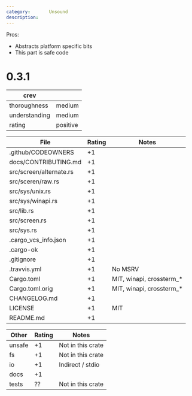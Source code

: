 ```yaml
---
category:       Unsound
description:    
---
```


Pros:
* Abstracts platform specific bits
* This part is safe code

0.3.1
=====
| crev          |   |
| ------------- |---|
| thoroughness  | medium
| understanding | medium
| rating        | positive

| File                                          | Rating | Notes |
| --------------------------------------------- | ------ | ----- |
| .github/CODEOWNERS                            | +1 | |
| docs/CONTRIBUTING.md                          | +1 | |
| src/screen/alternate.rs                       | +1 | |
| src/sceren/raw.rs                             | +1 | |
| src/sys/unix.rs                               | +1 | |
| src/sys/winapi.rs                             | +1 | |
| src/lib.rs                                    | +1 | |
| src/screen.rs                                 | +1 | |
| src/sys.rs                                    | +1 | |
| .cargo_vcs_info.json                          | +1 | |
| .cargo-ok                                     | +1 | |
| .gitignore                                    | +1 | |
| .travvis.yml                                  | +1 | No MSRV
| Cargo.toml                                    | +1 | MIT, winapi, crossterm_*
| Cargo.toml.orig                               | +1 | MIT, winapi, crossterm_*
| CHANGELOG.md                                  | +1 | |
| LICENSE                                       | +1 | MIT
| README.md                                     | +1 | |

| Other     | Rating | Notes |
| --------- | ------ | ----- |
| unsafe    | +1 | Not in this crate
| fs        | +1 | Not in this crate
| io        | +1 | Indirect / stdio
| docs      | +1 | |
| tests     | ?? | Not in this crate
